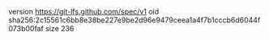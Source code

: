 version https://git-lfs.github.com/spec/v1
oid sha256:2c15561c6bb8e38be227e9be2d96e9479ceea1a4f7b1cccb6d6044f073b00faf
size 236
